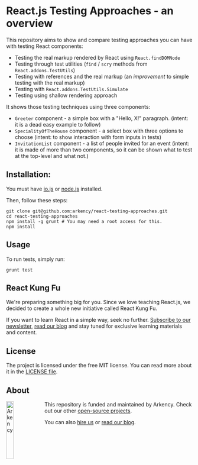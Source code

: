 # React.js Testing Approaches - an overview

This repository aims to show and compare testing approaches you can have with testing React components:

* Testing the real markup rendered by React using `React.findDOMNode`
* Testing through test utilities (`find` / `scry` methods from `React.addons.TestUtils`)
* Testing with references and the real markup (an _improvement_ to simple testing with the real markup)
* Testing with `React.addons.TestUtils.Simulate`
* Testing using shallow rendering approach

It shows those testing techniques using three components:

* `Greeter` component - a simple box with a "Hello, X!" paragraph. (intent: it is a dead easy example to follow)
* `SpecialityOfTheHouse` component - a select box with three options to choose (intent: to show interaction with form inputs in tests)
* `InvitationList` component - a list of people invited for an event (intent: it is made of more than two components, so it can be shown what to test at the top-level and what not.)

## Installation:

You must have [io.js](https://iojs.org) or [node.js](https://nodejs.org) installed.

Then, follow these steps:

```
git clone git@github.com:arkency/react-testing-approaches.git
cd react-testing-approaches
npm install -g grunt # You may need a root access for this.
npm install
```

## Usage

To run tests, simply run:

```
grunt test
```

## React Kung Fu

We're preparing something big for you. Since we love teaching React.js, we decided to create a whole new initiative called React Kung Fu.

If you want to learn React in a simple way, seek no further. [Subscribe to our newsletter](http://arkency.us5.list-manage.com/subscribe?u=1bb42b52984bfa86e2ce35215&id=71db9e1b5a), [read our blog](http://reactkungfu.com) and stay tuned for exclusive learning materials and content.

## License

The project is licensed under the free MIT license. You can read more about it in the [LICENSE file](https://github.com/arkency/react_flux_alt_immutable_todolist/blob/master/LICENSE).

## About

<img src="http://arkency.com/images/arkency.png" alt="Arkency" width="20%" align="left" />

This repository is funded and maintained by Arkency. Check out our other [open-source projects](https://github.com/arkency).

You can also [hire us](http://arkency.com) or [read our blog](http://blog.arkency.com).

